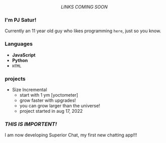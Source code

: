 <div align="center"><i>LINKS COMING SOON</i></div>

### I'm PJ Satur!
Currently an 11 year old guy who likes programming `here`, just so you know.

### Languages
- **JavaScript**
- **Python**
- `HTML`

### projects
- Size Incremental
  - start with 1 ym [yoctometer]
  - grow faster with upgrades!
  - you can grow larger than the universe!
  - project started in aug 17, 2022

### *THIS IS IMPORTENT!*
I am now developing Superior Chat, my first new chatting app!!!
